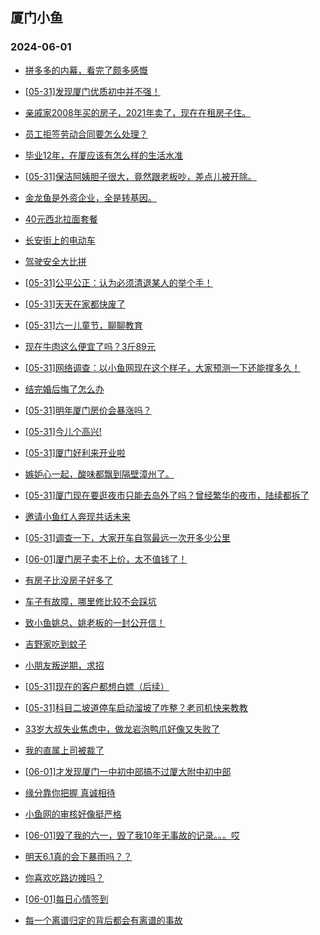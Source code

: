 ## 厦门小鱼 
### 2024-06-01

+ [拼多多的内幕，看完了颇多感慨](http://bbs.xmfish.com/read-htm-tid-18198194.html)

+ [[05-31]发现厦门优质初中并不强！](http://bbs.xmfish.com/read-htm-tid-18198345.html)

+ [亲戚家2008年买的房子，2021年卖了，现在在租房子住。](http://bbs.xmfish.com/read-htm-tid-18198401.html)

+ [员工拒签劳动合同要怎么处理？](http://bbs.xmfish.com/read-htm-tid-18198247.html)

+ [毕业12年，在厦应该有怎么样的生活水准](http://bbs.xmfish.com/read-htm-tid-18198249.html)

+ [[05-31]保洁阿姨胆子很大，竟然跟老板吵，差点儿被开除。](http://bbs.xmfish.com/read-htm-tid-18198350.html)

+ [金龙鱼是外资企业，全是转基因。](http://bbs.xmfish.com/read-htm-tid-18198314.html)

+ [40元西北拉面套餐](http://bbs.xmfish.com/read-htm-tid-18198400.html)

+ [长安街上的电动车](http://bbs.xmfish.com/read-htm-tid-18198181.html)

+ [驾驶安全大比拼](http://bbs.xmfish.com/read-htm-tid-18198184.html)

+ [[05-31]公平公正：认为必须清退某人的举个手！](http://bbs.xmfish.com/read-htm-tid-18198470.html)

+ [[05-31]天天在家都快废了](http://bbs.xmfish.com/read-htm-tid-18198444.html)

+ [[05-31]六一儿童节，聊聊教育](http://bbs.xmfish.com/read-htm-tid-18198471.html)

+ [现在牛肉这么便宜了吗？3斤89元](http://bbs.xmfish.com/read-htm-tid-18198465.html)

+ [[05-31]网络调查：以小鱼网现在这个样子，大家预测一下还能撑多久！](http://bbs.xmfish.com/read-htm-tid-18198388.html)

+ [结完婚后悔了怎么办](http://bbs.xmfish.com/read-htm-tid-18198351.html)

+ [[05-31]明年厦门房价会暴涨吗？](http://bbs.xmfish.com/read-htm-tid-18198521.html)

+ [[05-31]今儿个高兴!](http://bbs.xmfish.com/read-htm-tid-18198530.html)

+ [[05-31]厦门好利来开业啦](http://bbs.xmfish.com/read-htm-tid-18198435.html)

+ [嫉妒心一起，酸味都飘到隔壁漳州了。](http://bbs.xmfish.com/read-htm-tid-18198578.html)

+ [[05-31]厦门现在要逛夜市只能去岛外了吗？曾经繁华的夜市，陆续都拆了](http://bbs.xmfish.com/read-htm-tid-18198421.html)

+ [邀请小鱼红人奔现共话未来](http://bbs.xmfish.com/read-htm-tid-18198597.html)

+ [[05-31]调查一下，大家开车自驾最远一次开多少公里](http://bbs.xmfish.com/read-htm-tid-18198493.html)

+ [[06-01]厦门房子卖不上价，太不值钱了！](http://bbs.xmfish.com/read-htm-tid-18198666.html)

+ [有房子比没房子好多了](http://bbs.xmfish.com/read-htm-tid-18198544.html)

+ [车子有故障，哪里修比较不会踩坑](http://bbs.xmfish.com/read-htm-tid-18198473.html)

+ [致小鱼姚总、姚老板的一封公开信！](http://bbs.xmfish.com/read-htm-tid-18198677.html)

+ [吉野家吃到蚊子](http://bbs.xmfish.com/read-htm-tid-18198560.html)

+ [小朋友叛逆期，求招](http://bbs.xmfish.com/read-htm-tid-18198553.html)

+ [[05-31]现在的客户都想白嫖（后续）](http://bbs.xmfish.com/read-htm-tid-18198594.html)

+ [[05-31]科目二坡道停车启动溜坡了咋整？老司机快来教教](http://bbs.xmfish.com/read-htm-tid-18198552.html)

+ [33岁大叔失业焦虑中，做龙岩泡鸭爪好像又失败了](http://bbs.xmfish.com/read-htm-tid-18198639.html)

+ [我的直属上司被裁了](http://bbs.xmfish.com/read-htm-tid-18198730.html)

+ [[06-01]才发现厦门一中初中部搞不过厦大附中初中部](http://bbs.xmfish.com/read-htm-tid-18198734.html)

+ [缘分靠你把握 真诚相待](http://bbs.xmfish.com/read-htm-tid-18198564.html)

+ [小鱼网的审核好像挺严格](http://bbs.xmfish.com/read-htm-tid-18198567.html)

+ [[06-01]毁了我的六一，毁了我10年无事故的记录。。。哎](http://bbs.xmfish.com/read-htm-tid-18198660.html)

+ [明天6.1真的会下暴雨吗？？](http://bbs.xmfish.com/read-htm-tid-18198635.html)

+ [你喜欢吃路边摊吗？](http://bbs.xmfish.com/read-htm-tid-18198625.html)

+ [[06-01]每日心情签到](http://bbs.xmfish.com/read-htm-tid-18198638.html)

+ [每一个离谱归定的背后都会有离谱的事故](http://bbs.xmfish.com/read-htm-tid-18198636.html)

